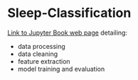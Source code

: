 # Sleep-Classification

[Link to Jupyter Book web page](https://weldonj.github.io/CA4015_Assignment_2/Intro_and_Desc_of_Data.html) detailing:
- data processing
- data cleaning
- feature extraction
- model training and evaluation
